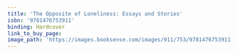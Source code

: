 ```yaml
---
title: 'The Opposite of Loneliness: Essays and Stories'
isbn: '9781476753911'
binding: Hardcover
link_to_buy_page:
image_path: 'https://images.booksense.com/images/911/753/9781476753911.jpg'
---
```


